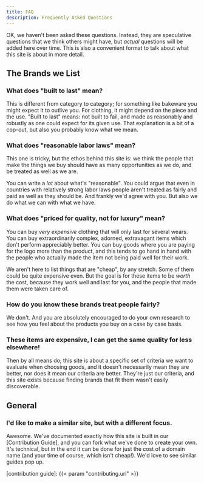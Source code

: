 ```yaml
---
title: FAQ
description: Frequently Asked Questions
---
```


OK, we haven't been asked these questions. Instead, they are speculative
questions that we think others might have, but _actual_ questions will be added
here over time. This is also a convenient format to talk about what this site is
about in more detail.

## The Brands we List

### What does "built to last" mean?

This is different from category to category; for something like bakeware you
might expect it to outlive you. For clothing, it might depend on the piece and
the use. "Built to last" means: not built to fail, and made as reasonably and
robustly as one could expect for its given use. That explanation is a bit of a
cop-out, but also you probably know what we mean.

### What does "reasonable labor laws" mean?

This one is tricky, but the ethos behind this site is: we think the people that
make the things we buy should have as many opportunities as we do, and be
treated as well as we are.

You can write a _lot_ about what's "reasonable". You could argue that even in
countries with relatively strong labor laws people aren't treated as fairly and
paid as well as they should be. And frankly we'd agree with you. But also we do
what we can with what we have.

### What does "priced for quality, not for luxury" mean?

You can buy _very expensive_ clothing that will only last for several wears. You
can buy extraordinarily complex, adorned, extravagant items which don't perform
appreciably better. You can buy goods where you are paying for the logo more
than the product, and this tends to go hand in hand with the people who actually
made the item not being paid well for their work.

We aren't here to list things that are "cheap", by any stretch. Some of them
could be quite expensive even. But the goal is for these items to be _worth_ the
cost, because they work well and last for you, and the people that made them
were taken care of.

### How do you know these brands treat people fairly?

We don't. And you are absolutely encouraged to do your own research to see how
you feel about the products you buy on a case by case basis.

### These items are expensive, I can get the same quality for less elsewhere!

Then by all means do; this site is about a specific set of criteria we want to
evaluate when choosing goods, and it doesn't necessarily mean they are better,
nor does it mean our criteria are better. They're just our criteria, and this
site exists because finding brands that fit them wasn't easily discoverable.

## General

### I'd like to make a similar site, but with a different focus.

Awesome. We've documented exactly how this site is built in our [Contribution
Guide], and you can fork what we've done to create your own. It's technical, but
in the end it can be done for just the cost of a domain name (and your time of
course, which isn't cheap!). We'd love to see similar guides pop up.

[contribution guide]: {{< param "contributing.url" >}}
